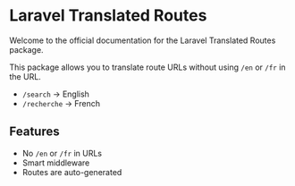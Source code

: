 # Laravel Translated Routes

Welcome to the official documentation for the Laravel Translated Routes package.

This package allows you to translate route URLs without using `/en` or `/fr` in the URL.

- `/search` → English
- `/recherche` → French

## Features

- No `/en` or `/fr` in URLs
- Smart middleware
- Routes are auto-generated

